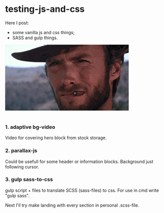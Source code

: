 # testing-js-and-css

Here I post:

+ some vanilla js and css things;
+ SASS and gulp things.

<img src="horoshiyplohoizloi.gif">
<br>
<br>

<h3>1. adaptive bg-video</h3>

Video for covering hero block from stock storage.
<br>

<h3>2. parallax-js</h3>

Could be usefull for some header or information blocks. Background just following cursor.
<br>

<h3>3. gulp sass-to-css</h3>

gulp script + files to translate SCSS (sass-files) to css.
For use in cmd write "gulp sass".

Next I'll try make landing with every section in personal .scss-file.

